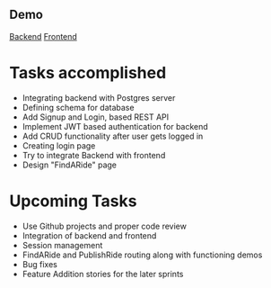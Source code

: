 
## Demo

[Backend](https://uflorida-my.sharepoint.com/:v:/g/personal/guntupalli_v_ufl_edu/EVx3MlyC3dtFrKTTx1hLPREBr9qe1m7C36Dwn8MqgHwpvw?e=RXSsP1)
[Frontend](https://drive.google.com/file/d/1r943TDimV1hzq6CAprPAI6Q4cD5TlGKm/view?usp=drivesdk)

# Tasks accomplished
 
- Integrating backend with Postgres server
- Defining schema for database
- Add Signup and Login, based REST API
- Implement JWT based authentication for backend
- Add CRUD functionality after user gets logged in 
- Creating login page
- Try to integrate Backend with frontend 
- Design "FindARide" page

# Upcoming Tasks

- Use Github projects and proper code review
- Integration of backend and frontend
- Session management
- FindARide and PublishRide routing along with functioning demos
- Bug fixes
- Feature Addition stories for the later sprints
